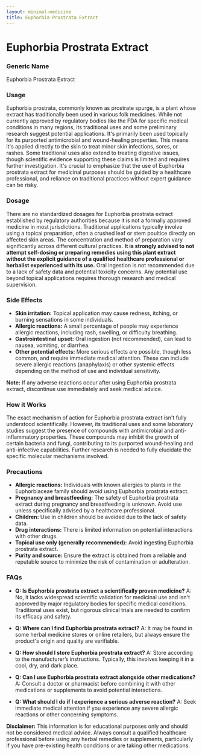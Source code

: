```yaml
---
layout: minimal-medicine
title: Euphorbia Prostrata Extract
---
```


# Euphorbia Prostrata Extract
### Generic Name
Euphorbia Prostrata Extract

### Usage

Euphorbia prostrata, commonly known as prostrate spurge, is a plant whose extract has traditionally been used in various folk medicines.  While not currently approved by regulatory bodies like the FDA for specific medical conditions in many regions, its traditional uses and some preliminary research suggest potential applications.  It's primarily been used topically for its purported antimicrobial and wound-healing properties.  This means it's applied directly to the skin to treat minor skin infections, sores, or rashes. Some traditional uses also extend to treating digestive issues, though scientific evidence supporting these claims is limited and requires further investigation.  It's crucial to emphasize that the use of Euphorbia prostrata extract for medicinal purposes should be guided by a healthcare professional, and reliance on traditional practices without expert guidance can be risky.


### Dosage

There are no standardized dosages for Euphorbia prostrata extract established by regulatory authorities because it is not a formally approved medicine in most jurisdictions. Traditional applications typically involve using a topical preparation, often a crushed leaf or stem poultice directly on affected skin areas.  The concentration and method of preparation vary significantly across different cultural practices.  **It is strongly advised to not attempt self-dosing or preparing remedies using this plant extract without the explicit guidance of a qualified healthcare professional or herbalist experienced with its use.**  Oral ingestion is not recommended due to a lack of safety data and potential toxicity concerns.  Any potential use beyond topical applications requires thorough research and medical supervision.


### Side Effects

* **Skin irritation:** Topical application may cause redness, itching, or burning sensations in some individuals.
* **Allergic reactions:**  A small percentage of people may experience allergic reactions, including rash, swelling, or difficulty breathing.
* **Gastrointestinal upset:** Oral ingestion (not recommended), can lead to nausea, vomiting, or diarrhea.
* **Other potential effects:** More serious effects are possible, though less common, and require immediate medical attention.  These can include severe allergic reactions (anaphylaxis) or other systemic effects depending on the method of use and individual sensitivity.


**Note:**  If any adverse reactions occur after using Euphorbia prostrata extract, discontinue use immediately and seek medical advice.


### How it Works

The exact mechanism of action for Euphorbia prostrata extract isn't fully understood scientifically.  However, its traditional uses and some laboratory studies suggest the presence of compounds with antimicrobial and anti-inflammatory properties. These compounds may inhibit the growth of certain bacteria and fungi, contributing to its purported wound-healing and anti-infective capabilities. Further research is needed to fully elucidate the specific molecular mechanisms involved.


### Precautions

* **Allergic reactions:** Individuals with known allergies to plants in the Euphorbiaceae family should avoid using Euphorbia prostrata extract.
* **Pregnancy and breastfeeding:**  The safety of Euphorbia prostrata extract during pregnancy and breastfeeding is unknown.  Avoid use unless specifically advised by a healthcare professional.
* **Children:** Use in children should be avoided due to the lack of safety data.
* **Drug interactions:**  There is limited information on potential interactions with other drugs.
* **Topical use only (generally recommended):** Avoid ingesting Euphorbia prostrata extract.
* **Purity and source:** Ensure the extract is obtained from a reliable and reputable source to minimize the risk of contamination or adulteration.


### FAQs

* **Q: Is Euphorbia prostrata extract a scientifically proven medicine?**  A: No, it lacks widespread scientific validation for medicinal use and isn't approved by major regulatory bodies for specific medical conditions.  Traditional uses exist, but rigorous clinical trials are needed to confirm its efficacy and safety.

* **Q: Where can I find Euphorbia prostrata extract?** A:  It may be found in some herbal medicine stores or online retailers, but always ensure the product's origin and quality are verifiable.

* **Q: How should I store Euphorbia prostrata extract?** A: Store according to the manufacturer’s instructions.  Typically, this involves keeping it in a cool, dry, and dark place.

* **Q: Can I use Euphorbia prostrata extract alongside other medications?** A:  Consult a doctor or pharmacist before combining it with other medications or supplements to avoid potential interactions.

* **Q:  What should I do if I experience a serious adverse reaction?** A: Seek immediate medical attention if you experience any severe allergic reactions or other concerning symptoms.

**Disclaimer:** This information is for educational purposes only and should not be considered medical advice. Always consult a qualified healthcare professional before using any herbal remedies or supplements, particularly if you have pre-existing health conditions or are taking other medications.
